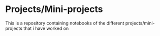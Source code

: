 # Projects/Mini-projects
This is a repository containing notebooks of the different projects/mini-projects that i have worked on 
